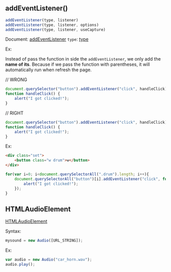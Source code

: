 ## addEventListener()

```js
addEventListener(type, listener)
addEventListener(type, listener, options)
addEventListener(type, listener, useCapture)

```
Document: [addEventListener](https://developer.mozilla.org/en-US/docs/Web/API/EventTarget/addEventListener)
`type`: [type](https://developer.mozilla.org/en-US/docs/Web/Events)

Ex:

Instead of pass the function in side the `addEventListener`, we only add the **name of its**. Because if we pass the function with parentheses, it will automatically run when refresh the page.

// WRONG

```js
document.querySelector("button").addEventListener("click", handleClick);
function handleClick() {
    alert("I got clicked!");
}
```

// RIGHT

```js
document.querySelector("button").addEventListener("click", handleClick);
function handleClick() {
    alert("I got clicked!");
}
```

Ex:

```html
<div class="set">
    <button class="w drum">w</button>
</div>
```

```js
for(var i=0; i<document.querySelectorAll(".drum").length; i++){
    document.querySelectorAll("button")[i].addEventListener("click", function () {
        alert("I got clicked!");
    });
}
```

## HTMLAudioElement

[HTMLAudioElement](https://developer.mozilla.org/en-US/docs/Web/API/HTMLAudioElement)

Syntax:
```js
mysound = new Audio([URL_STRING]);
```
Ex:
```js
var audio = new Audio("car_horn.wav");
audio.play();
```
